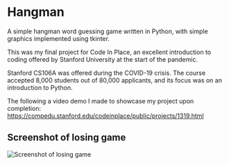 # Hangman

A simple hangman word guessing game written in Python, with simple graphics implemented using tkinter.

This was my final project for Code In Place, an excellent introduction to coding offered by Stanford University
at the start of the pandemic.

Stanford CS106A was offered during the COVID-19 crisis. The course accepted 8,000 students out of 80,000 applicants, and its focus was on an introduction to Python.

The following a video demo I made to showcase my project upon completion:
https://compedu.stanford.edu/codeinplace/public/projects/1319.html

## Screenshot of losing game
![Screenshot of losing game](https://caleb-mitchell.github.io/repo-readme-images/public/images/hangman_screenshot.png)
